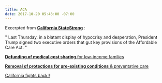 ```yaml
---
title: ACA
date: 2017-10-20 05:43:00 -07:00
---
```


Excerpted from [**California StateStrong**](http://www.indivisiblesf.org/statelocaltracker.html) :

"  Last Thursday, in a blatant display of hypocrisy and desperation, President Trump signed two executive orders that gut key provisions of the Affordable Care Act.  "

[**Defunding of medical cost sharing** for low-income families](https://www.theguardian.com/us-news/2017/oct/13/trump-scraps-healthcare-subsidies-obamacare?utm_source=CA+StateStrong+Newsletter&utm_campaign=21c8683cc3-EMAIL_CAMPAIGN_2017_10_19&utm_medium=email&utm_term=0_19c82792ca-21c8683cc3-65761711)

[**Removal of protections for pre-existing conditions** & preventative care](http://www.politico.com/story/2017/10/12/trump-obamacare-executive-congress-243696?utm_source=CA+StateStrong+Newsletter&utm_campaign=21c8683cc3-EMAIL_CAMPAIGN_2017_10_19&utm_medium=email&utm_term=0_19c82792ca-21c8683cc3-65761711)

[California fights back!!](https://oag.ca.gov/news/press-releases/attorney-general-becerra-file-lawsuit-today-defend-americans-health-care-against?utm_source=CA+StateStrong+Newsletter&utm_campaign=21c8683cc3-EMAIL_CAMPAIGN_2017_10_19&utm_medium=email&utm_term=0_19c82792ca-21c8683cc3-65761711)



